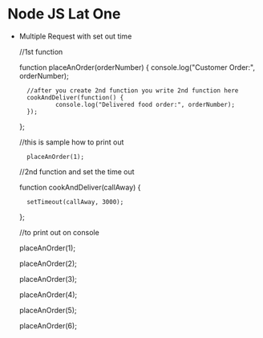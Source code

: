 # Node JS Lat One

- Multiple Request with set out time

	//1st function

	function placeAnOrder(orderNumber) {
  		console.log("Customer Order:", orderNumber);

  		//after you create 2nd function you write 2nd function here
 	 	cookAndDeliver(function() {
     	 		console.log("Delivered food order:", orderNumber);
 	 	});
	};

	//this is sample how to print out
	
		placeAnOrder(1);

	//2nd function and set the time out
	
	function cookAndDeliver(callAway) {
   		
		setTimeout(callAway, 3000);

	};

	//to print out on console
	
	placeAnOrder(1);

	placeAnOrder(2);

	placeAnOrder(3);

	placeAnOrder(4);

	placeAnOrder(5);

	placeAnOrder(6);
	
